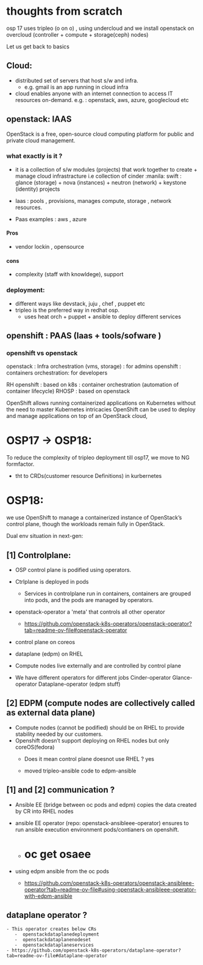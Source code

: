 # thoughts from scratch

osp 17 uses tripleo (o on o) , using undercloud and we install openstack on overcloud (controller + compute + storage(ceph) nodes)


Let us get back to basics

## Cloud:
 - distributed set of servers that host s/w and infra.
   - e.g. gmail is an app running in cloud infra
 -  cloud enables anyone with an internet connection to access IT resources on-demand.
 e.g. : openstack, aws, azure, googlecloud etc

## openstack: IAAS 
OpenStack is a free, open-source cloud computing platform for public and private cloud management.

### what exactly is it ?
 - it is a collection of s/w modules (projects) that work together to create + manage cloud infrastracture
    i.e  collection of cinder :manila: swift : glance (storage) + nova (instances) + neutron (network) + keystone (identity) projects
 - Iaas : pools , provisions, manages compute, storage , network resources.

 - Paas examples : aws , azure 
#### Pros
 - vendor lockin , opensource
#### cons
 - complexity (staff with knowldege), support 

### deployment:

 - different ways like devstack, juju , chef , puppet etc
 - tripleo is the preferred way in redhat osp.
   - uses heat orch + puppet + ansible to deploy different services



## openshift : PAAS (Iaas + tools/sofware )
### openshift vs openstack
openstack : Infra orchestration (vms, storage) :  for admins
openshift : containers orchestration: for developers

RH openshift : based on k8s : container orchestration (automation of container lifecycle)
RHOSP : based on openstack

OpenShift allows running containerized applications on Kubernetes without the need to master Kubernetes intricacies
OpenShift can be used to deploy and manage applications on top of an OpenStack cloud,


# OSP17 -> OSP18:

To reduce the complexity of tripleo deployment till osp17, we move to NG formfactor.

- tht to CRDs(customer resource Definitions) in kurbernetes


# OSP18:
we use OpenShift to manage a containerized instance of OpenStack’s control plane, though the workloads remain fully in OpenStack.

Dual env situation in next-gen:

## [1] Controlplane:
 - OSP control plane is podified using operators.
 - Ctrlplane is deployed in pods 
    - Services in controlplane run in containers, containers are grouped into pods, 
      and the pods are managed by operators.
 - openstack-operator a 'meta' that controls all other operator
    - https://github.com/openstack-k8s-operators/openstack-operator?tab=readme-ov-file#openstack-operator
 - control plane on coreos
 
 - dataplane (edpm) on RHEL
 - Compute nodes live externally and are controlled by control plane

 - We have different operators for different jobs
    Cinder-operator
    Glance-operator
    Dataplane-operator (edpm stuff)

## [2] EDPM (compute nodes are collectively called as external data plane)

 - Compute nodes (cannot be podified) should be on RHEL to provide stability needed by our customers.
 - Openshift doesn’t support deploying on RHEL nodes but only coreOS(fedora)
    - Does it mean control plane doesnot use RHEL ? yes 
 
   - moved tripleo-ansible code to edpm-ansible

## [1] and [2] communication ?

  - Ansible EE (bridge between oc pods and edpm) copies the data created by CR into RHEL nodes

  - ansible EE operator (repo: openstack-ansibleee-operator) ensures to run ansible execution environment pods/contianers on openshift.
    - # oc get osaee 

  - using edpm ansible from the oc pods
    -  https://github.com/openstack-k8s-operators/openstack-ansibleee-operator?tab=readme-ov-file#using-openstack-ansibleee-operator-with-edpm-ansible

## dataplane operator ?
    - This operator creates below CRs
       -  openstackdataplanedeployment 
       -  openstackdataplanenodeset
       -  openstackdataplaneservices
    - https://github.com/openstack-k8s-operators/dataplane-operator?tab=readme-ov-file#dataplane-operator

